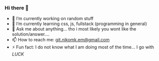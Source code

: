 ### Hi there 👋

<!--
**nikomk1999/nikomk1999** is a ✨ _special_ ✨ repository because its `README.md` (this file) appears on your GitHub profile.

Here are some ideas to get you started:
-->
- 🔭 I’m currently working on random stuff
- 🌱 I’m currently learning css, js, fullstack (programming in general)
- 💬 Ask me about anything... tho i most likely you wont like the solution/answer....
- 📫 How to reach me: git.nikomk.em@gmail.com
- ⚡ Fun fact: I do not know what I am doing most of the time... I go with *LUCK*
<!-- 
- 👯 I’m looking to collaborate on ...
- 🤔 I’m looking for help with ...
- 😄 Pronouns: ...

-->
